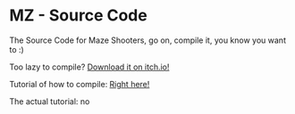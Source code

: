 # MZ - Source Code
The Source Code for Maze Shooters, go on, compile it, you know you want to :)

Too lazy to compile? [Download it on itch.io!](https://zekticezyinteractive.itch.io/maze-shooters)

Tutorial of how to compile: [Right here!](https://www.youtube.com/watch?v=oHg5SJYRHA0)

The actual tutorial: no

